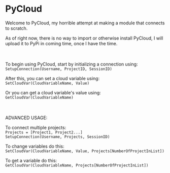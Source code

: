 # PyCloud
Welcome to PyCloud, my horrible attempt at making a module that connects to scratch.

As of right now, there is no way to import or otherwise install PyCloud, I will upload it to PyPi in coming time, once I have the time.<br /><br /><br />



To begin using PyCloud, start by initializing a connection using:<br />
`SetupConnection(Username, ProjectID, SessionID)`

After this, you can set a cloud variable using:<br />
`SetCloudVar(CloudVariableName, Value)`

Or you can get a cloud variable's value using:<br />
`GetCloudVar(CloudVariableName)`<br /><br /><br />



ADVANCED USAGE:

To connect multiple projects:<br />
`Projects = [Project1, Project2...]`<br />
`SetupConnection(Username, Projects, SessionID)`

To change variables do this:<br />
`SetCloudVar(CloudVariableName, Value, Projects[NumberOfProjectInList])`

To get a variable do this:<br />
`GetCloudVar(CloudVariableName, Projects[NumberOfProjectInList])`
